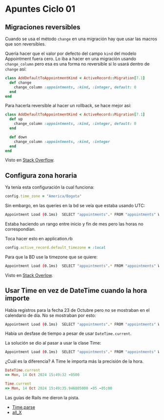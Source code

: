 # Apuntes Ciclo 01

## Migraciones reversibles

Cuando se usa el método `change` en una migración hay que usar las macros que son reversibles.

Quería hacer que el valor por defecto del campo `kind` del modelo Appointment fuera cero. Lo iba a hacer en una migración usando `change_column` pero esa es una forma no reversible si lo usará dentro de `change` así:
```ruby
class AddDefaultToAppointmentKind < ActiveRecord::Migration[7.1]
  def change
    change_column :appointments, :kind, :integer, default: 0
  end
end
```

Para hacerla reversible al hacer un rollback, se hace mejor así:
```ruby
class AddDefaultToAppointmentKind < ActiveRecord::Migration[7.1]
  def up
    change_column :appointments, :kind, :integer, default: 0
  end

  def down
    change_column :appointments, :kind, :integer
  end
end
```

Visto en [Stack Overflow](https://stackoverflow.com/a/22799064/1407371).

## Configura zona horaria

Ya tenía esta configuración la cual funciona:
```ruby
config.time_zone = "America/Bogota"
```

Sin embargo, en las queries en la bd se veía que estaba usando UTC:
```bash
Appointment Load (0.1ms)  SELECT "appointments".* FROM "appointments" WHERE "appointments"."user_id" = ? AND "appointments"."scheduled_at" BETWEEN ? AND ?  [["user_id", 1], ["scheduled_at", "2024-10-01 05:00:00"], ["scheduled_at", "2024-11-01 04:59:59.999999"]]
```

Estaba haciendo un rango entre inicio y fin de mes pero las horas no correspondían.

Toca hacer esto en application.rb
```ruby
config.active_record.default_timezone = :local
```

Para que la BD use la timezone que se quiere:
```bash
Appointment Load (0.1ms)  SELECT "appointments".* FROM "appointments" WHERE "appointments"."user_id" = ? AND "appointments"."scheduled_at" BETWEEN ? AND ?  [["user_id", 1], ["scheduled_at", "2024-10-14 00:00:00"], ["scheduled_at", "2024-10-20 23:59:59.999999"]]
```

Visto en [Stack Overlow](https://stackoverflow.com/questions/6118779/how-to-change-default-timezone-for-active-record-in-rails).

## Usar Time en vez de DateTime cuando la hora importe

Había registros para la fecha 23 de Octubre pero no se mostraban en el calendario de día. No se mostraban por esto:
```bash
Appointment Load (0.1ms)  SELECT "appointments".* FROM "appointments" WHERE "appointments"."user_id" = ? AND "appointments"."scheduled_at" BETWEEN ? AND ?  [["user_id", 1], ["scheduled_at", "2024-10-22 19:00:00"], ["scheduled_at", "2024-10-23 18:59:59.999999"]]
```

Había un desfase de tiempo a pesar de usar `DateTime.current`.

La solución se dio al pasar a usar la clase Time:
```bash
Appointment Load (0.1ms)  SELECT "appointments".* FROM "appointments" WHERE "appointments"."user_id" = ? AND "appointments"."scheduled_at" BETWEEN ? AND ?  [["user_id", 1], ["scheduled_at", "2024-10-23 00:00:00"], ["scheduled_at", "2024-10-23 23:59:59.999999"]]
```

¿Cuál es la diferencia? A Time le importa más la precisión de la hora.

```ruby
DateTime.current
=> Mon, 14 Oct 2024 15:49:32 -0500

Time.current
=> Mon, 14 Oct 2024 15:49:35.946805000 -05 -05:00
```

Las guías de Rails me dieron la pista.

- [Time.parse](https://rails.rubystyle.guide/#time-parse)
- [all_X](https://rails.rubystyle.guide/#date-time-range)